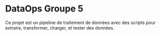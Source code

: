 # DataOps Groupe 5
Ce projet est un pipeline de traitement de données avec des scripts pour extraire, transformer, charger, et tester des données.
